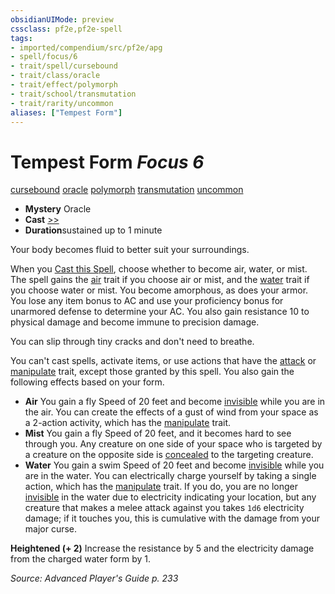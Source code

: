 ```yaml
---
obsidianUIMode: preview
cssclass: pf2e,pf2e-spell
tags:
- imported/compendium/src/pf2e/apg
- spell/focus/6
- trait/spell/cursebound
- trait/class/oracle
- trait/effect/polymorph
- trait/school/transmutation
- trait/rarity/uncommon
aliases: ["Tempest Form"]
---
```

# Tempest Form *Focus 6*   
[cursebound](cursebound-apg.md)  [oracle](rules/traits/oracle-apg.md)  [polymorph](polymorph.md)  [transmutation](transmutation.md)  [uncommon](uncommon.md)  

- **Mystery** Oracle
- **Cast** [>>](chapter-9-playing-the-game.md#Actions "Two-Action") 
- **Duration**sustained up to 1 minute

Your body becomes fluid to better suit your surroundings.

When you [Cast this Spell](cast-a-spell.md), choose whether to become air, water, or mist. The spell gains the [air](air.md) trait if you choose air or mist, and the [water](water.md) trait if you choose water or mist. You become amorphous, as does your armor. You lose any item bonus to AC and use your proficiency bonus for unarmored defense to determine your AC. You also gain resistance 10 to physical damage and become immune to precision damage.

You can slip through tiny cracks and don't need to breathe.

You can't cast spells, activate items, or use actions that have the [attack](attack.md) or [manipulate](manipulate.md) trait, except those granted by this spell. You also gain the following effects based on your form.

- **Air** You gain a fly Speed of 20 feet and become [invisible](conditions.md#Invisible) while you are in the air. You can create the effects of a gust of wind from your space as a 2-action activity, which has the [manipulate](manipulate.md) trait.
- **Mist** You gain a fly Speed of 20 feet, and it becomes hard to see through you. Any creature on one side of your space who is targeted by a creature on the opposite side is [concealed](conditions.md#Concealed) to the targeting creature.
- **Water** You gain a swim Speed of 20 feet and become [invisible](conditions.md#Invisible) while you are in the water. You can electrically charge yourself by taking a single action, which has the [manipulate](manipulate.md) trait. If you do, you are no longer [invisible](conditions.md#Invisible) in the water due to electricity indicating your location, but any creature that makes a melee attack against you takes `1d6` electricity damage; if it touches you, this is cumulative with the damage from your major curse.

**Heightened (+ 2)** Increase the resistance by 5 and the electricity damage from the charged water form by 1.

*Source: Advanced Player's Guide p. 233*